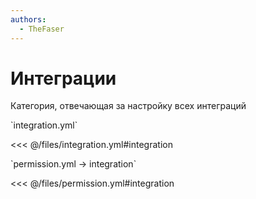 ```yaml
---
authors:
  - TheFaser
---
```


# Интеграции

Категория, отвечающая за настройку всех интеграций

[//]: # (integration.yml)
<!--@include: @/parts/words.md#setting-->
<!--@include: @/parts/words.md#path--> `integration.yml`

<!--@include: @/parts/words.md#default-->
<<< @/files/integration.yml#integration

<!--@include: @/parts/enable.md-->

[//]: # (permission.yml)
<!--@include: @/parts/words.md#permission-->
<!--@include: @/parts/words.md#path--> `permission.yml → integration`

<!--@include: @/parts/words.md#default-->
<<< @/files/permission.yml#integration

<!--@include: @/parts/permission/permissionTier3.md-->


